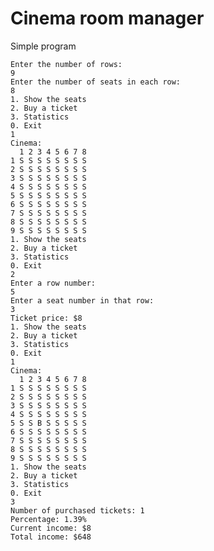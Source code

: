 # Cinema room manager
  Simple program

    Enter the number of rows:
    9
    Enter the number of seats in each row:
    8
    1. Show the seats
    2. Buy a ticket
    3. Statistics
    0. Exit
    1
    Cinema:
      1 2 3 4 5 6 7 8
    1 S S S S S S S S
    2 S S S S S S S S
    3 S S S S S S S S
    4 S S S S S S S S
    5 S S S S S S S S
    6 S S S S S S S S
    7 S S S S S S S S
    8 S S S S S S S S
    9 S S S S S S S S
    1. Show the seats
    2. Buy a ticket
    3. Statistics
    0. Exit
    2
    Enter a row number:
    5
    Enter a seat number in that row:
    3
    Ticket price: $8
    1. Show the seats
    2. Buy a ticket
    3. Statistics
    0. Exit
    1
    Cinema:
      1 2 3 4 5 6 7 8
    1 S S S S S S S S
    2 S S S S S S S S
    3 S S S S S S S S
    4 S S S S S S S S
    5 S S B S S S S S
    6 S S S S S S S S
    7 S S S S S S S S
    8 S S S S S S S S
    9 S S S S S S S S
    1. Show the seats
    2. Buy a ticket
    3. Statistics
    0. Exit
    3
    Number of purchased tickets: 1
    Percentage: 1.39%
    Current income: $8
    Total income: $648

